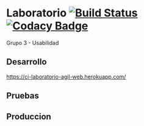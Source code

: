 # Laboratorio [![Build Status](https://travis-ci.org/UAMISO4101/BrigadaAgilLab.svg?branch=master)](https://travis-ci.org/UAMISO4101/BrigadaAgilLab) [![Codacy Badge](https://api.codacy.com/project/badge/Grade/eddbbe7509a94f38817aedd7a49c2d7d)](https://www.codacy.com/app/femago/BrigadaAgilLab?utm_source=github.com&amp;utm_medium=referral&amp;utm_content=UAMISO4101/BrigadaAgilLab&amp;utm_campaign=Badge_Grade)

Grupo 3 - Usabilidad

## Desarrollo
https://ci-laboratorio-agil-web.herokuapp.com/
## Pruebas
## Produccion
